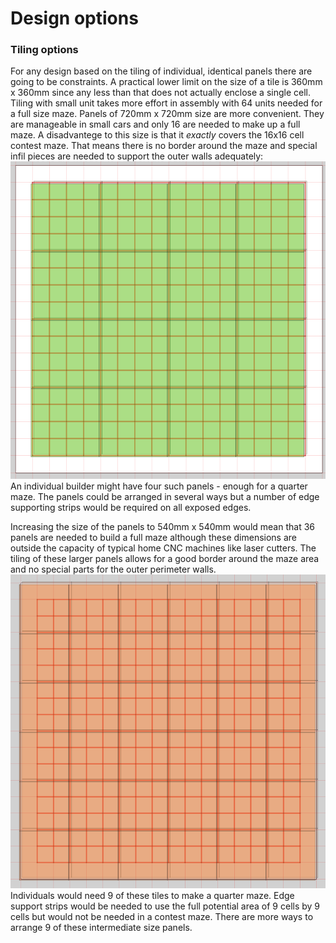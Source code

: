 # Design options

### Tiling options

For any design based on the tiling of individual, identical panels there are going to be constraints. A practical lower limit on the size of a tile is 360mm x 360mm since any less than that does not actually enclose a single cell. Tiling with small unit takes more effort in assembly with 64 units needed for a full size maze. Panels of 720mm x 720mm size are more convenient. They are manageable in small cars and only 16 are needed to make up a full maze. A disadvantege to this size is that it *exactly* covers the 16x16 cell contest maze. That means there is no border around the maze and special infil pieces are needed to support the outer walls adequately:
![tiling-360mm-squares.png](resources/tiling-360mm-squares.png)
An individual builder might have four such panels - enough for a quarter maze. The panels could be arranged in several ways but a number of edge supporting strips would be required on all exposed edges.

Increasing the size of the panels to 540mm x 540mm would mean that 36 panels are needed to build a full maze although these dimensions are outside the capacity of typical home CNC machines like laser cutters. The tiling of these larger panels allows for a good border around the maze area and no special parts for the outer perimeter walls.
![tiling-540mm-squares.png](resources/tiling-540mm-squares.png)
Individuals would need 9 of these tiles to make a quarter maze. Edge support strips would be needed to use the full potential area of 9 cells by 9 cells but would not be needed in a contest maze. There are more ways to arrange 9 of these intermediate size panels.

